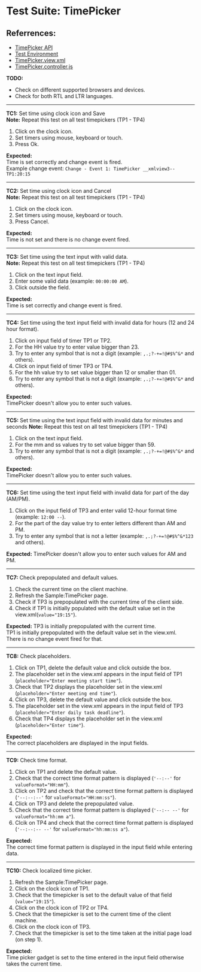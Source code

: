 Test Suite: TimePicker
======================
Referrences:
------------
* [TimePicker API](https://openui5.hana.ondemand.com/#docs/api/symbols/sap.m.TimePicker.html "Link to API documentation")
* [Test Environment](https://openui5.hana.ondemand.com/explored.html#/sample/sap.m.sample.TimePicker/preview "Link to the preview")
* [TimePicker.view.xml](https://openui5.hana.ondemand.com/explored.html#/sample/sap.m.sample.TimePicker/code/TimePicker.view.xml "Source code")
* [TimePicker.controller.js](https://openui5.hana.ondemand.com/explored.html#/sample/sap.m.sample.TimePicker/code/TimePicker.controller.js "Source code")

**TODO:**
* Check on different supported browsers and devices.
* Check for both RTL and LTR languages.
  
---------
**TC1:**
Set time using clock icon and Save  
**Note:**
Repeat this test on all test timepickers (TP1 - TP4)

1. Click on the clock icon.
2. Set timers using mouse, keyboard or touch.
3. Press Ok.

**Expected:**  
Time is set correctly and change event is fired.  
Example change event: ```Change - Event 1: TimePicker __xmlview3--TP1:20:15```
  
---------
**TC2:**
Set time using clock icon and Cancel   
**Note:**
Repeat this test on all test timepickers (TP1 - TP4)

1. Click on the clock icon.
2. Set timers using mouse, keyboard or touch.
3. Press Cancel.

**Expected:**  
Time is not set and there is no change event fired.  
  
---------
**TC3:**
Set time using the text input with valid data.  
**Note:**
Repeat this test on all test timepickers (TP1 - TP4)

1. Click on the text input field.
2. Enter some valid data (example: ```00:00:00 AM```).
3. Click outside the field.

**Expected:**  
Time is set correctly and change event is fired.
  
---------
**TC4:**
Set time using the text input field with invalid data for hours (12 and 24 hour format).

1. Click on input field of timer TP1 or TP2.
2. For the HH value try to enter value bigger than 23.
3. Try to enter any symbol that is not a digit (example: ```,.;?-+=!@#$%^&*``` and others).
4. Click on input field of timer TP3 or TP4.
5. For the hh value try to set value bigger than 12 or smaller than 01.
6. Try to enter any symbol that is not a digit (example: ```,.;?-+=!@#$%^&*``` and others).

**Expected:**  
TimePicker doesn't allow you to enter such values.
  
---------
**TC5:**
Set time using the text input field with invalid data for minutes and seconds
**Note:** 
Repeat this test on all test timepickers (TP1 - TP4)

1. Click on the text input field.
2. For the mm and ss values try to set value bigger than 59.
3. Try to enter any symbol that is not a digit (example: ```,.;?-+=!@#$%^&*``` and others).

**Expected:**  
TimePicker doesn't allow you to enter such values.
  
---------
**TC6:**
Set time using the text input field with invalid data for part of the day (AM/PM).

1. Click on the input field of TP3 and enter valid 12-hour format time (example: ```12:00 --```).
2. For the part of the day value try to enter letters different than AM and PM.
3. Try to enter any symbol that is not a letter (example: ```,.;?-+=!@#$%^&*123``` and others).

**Expected:**
TimePicker doesn't allow you to enter such values for AM and PM.
  
---------
**TC7:**
Check prepopulated and default values.

1. Check the current time on the client machine.
2. Refresh the Sample:TimePicker page.
3. Check if TP3 is prepopulated with the current time of the client side.
4. Check if TP1 is initially populated with the default value set in the view.xml(```value="19:15"```).

**Expected:**
TP3 is initially prepopulated with the current time.  
TP1 is initially prepopulated with the default value set in the view.xml.  
There is no change event fired for that.
  
---------
**TC8:**
Check placeholders.

1. Click on TP1, delete the default value and click outside the box.
2. The placeholder set in the view.xml appears in the input field of TP1 (```placeholder="Enter meeting start time"```).
3. Check that TP2 displays the placeholder set in the view.xml (```placeholder="Enter meeting end time"```).
4. Click on TP3, delete the default value and click outside the box.
5. The placeholder set in the view.xml appears in the input field of TP3 (```placeholder="Enter daily task deadline"```).
6. Check that TP4 displays the placeholder set in the view.xml (```placeholder="Enter time"```).

**Expected:**  
The correct placeholders are displayed in the input fields.
  
---------
**TC9:**
Check time format.

1. Click on TP1 and delete the default value.
2. Check that the correct time format pattern is displayed (```'--:--'``` for ```valueFormat="HH:mm"```).
3. Click on TP2 and check that the correct time format pattern is displayed (```'--:--:--'``` for ```valueFormat="HH:mm:ss"```).
4. Click on TP3 and delete the prepopulated value.
5. Check that the correct time format pattern is displayed (```'--:-- --'``` for ```valueFormat="hh:mm a"```).
6. Clcik on TP4 and check that the correct time format pattern is displayed (```'--:--:-- --'``` for ```valueFormat="hh:mm:ss a"```).

**Expected:**  
The correct time format pattern is displayed in the input field while entering data.
  
---------
**TC10:**
Check localized time picker.

1. Refresh the Sample:TimePicker page.
2. Click on the clock icon of TP1.
3. Check that the timepicker is set to the default value of that field (```value="19:15"```).
4. Click on the clock icon of TP2 or TP4.
5. Check that the timepicker is set to the current time of the client machine.
6. Click on the clock icon of TP3.
7. Check that the timepicker is set to the time taken at the initial page load (on step 1).

**Expected:**  
Time picker gadget is set to the time entered in the input field otherwise takes the current time.
